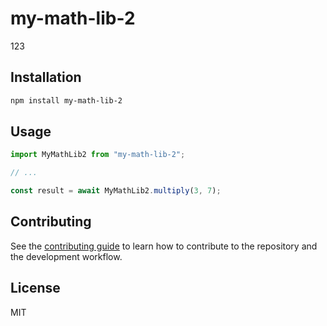 # my-math-lib-2

123

## Installation

```sh
npm install my-math-lib-2
```

## Usage

```js
import MyMathLib2 from "my-math-lib-2";

// ...

const result = await MyMathLib2.multiply(3, 7);
```

## Contributing

See the [contributing guide](CONTRIBUTING.md) to learn how to contribute to the repository and the development workflow.

## License

MIT
